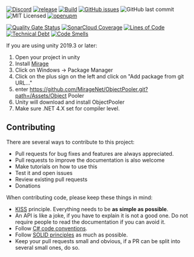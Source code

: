 [![Discord](https://img.shields.io/discord/809535064551456888.svg)](https://discordapp.com/invite/DTBPBYvexy)
[![release](https://img.shields.io/github/release/Miragenet/ObjectPooler.svg)](https://github.com/MirageNet/ObjectPooler/releases/latest)
[![Build](https://github.com/MirageNet/ObjectPooler/workflows/CI/badge.svg)](https://github.com/MirageNet/ObjectPooler/actions?query=workflow%3ACI)
[![GitHub issues](https://img.shields.io/github/issues/MirageNet/ObjectPooler.svg)](https://github.com/MirageNet/ObjectPooler/issues)
![GitHub last commit](https://img.shields.io/github/last-commit/MirageNet/ObjectPooler.svg) ![MIT Licensed](https://img.shields.io/badge/license-MIT-green.svg)
[![openupm](https://img.shields.io/npm/v/com.miragenet.ObjectPooler?label=openupm&registry_uri=https://package.openupm.com)](https://openupm.com/packages/com.miragenet.ObjectPooler/)

[![Quality Gate Status](https://sonarcloud.io/api/project_badges/measure?project=ObjectPooler&metric=alert_status)](https://sonarcloud.io/dashboard?id=ObjectPooler)
[![SonarCloud Coverage](https://sonarcloud.io/api/project_badges/measure?project=ObjectPooler&metric=coverage)](https://sonarcloud.io/component_measures?id=ObjectPooler&metric=coverage)
[![Lines of Code](https://sonarcloud.io/api/project_badges/measure?project=ObjectPooler&metric=ncloc)](https://sonarcloud.io/dashboard?id=ObjectPooler)
[![Technical Debt](https://sonarcloud.io/api/project_badges/measure?project=ObjectPooler&metric=sqale_index)](https://sonarcloud.io/dashboard?id=ObjectPooler)
[![Code Smells](https://sonarcloud.io/api/project_badges/measure?project=ObjectPooler&metric=code_smells)](https://sonarcloud.io/dashboard?id=ObjectPooler)

If you are using unity 2019.3 or later: 

1) Open your project in unity
2) Install [Mirage](https://github.com/MirageNet/Mirage)
3) Click on Windows -> Package Manager
4) Click on the plus sign on the left and click on "Add package from git URL..."
5) enter https://github.com/MirageNet/ObjectPooler.git?path=/Assets/Object Pooler
6) Unity will download and install ObjectPooler
7) Make sure .NET 4.X set for compiler level.

## Contributing

There are several ways to contribute to this project:

* Pull requests for bug fixes and features are always appreciated.
* Pull requests to improve the documentation is also welcome
* Make tutorials on how to use this
* Test it and open issues
* Review existing pull requests
* Donations

When contributing code, please keep these things in mind:

* [KISS](https://en.wikipedia.org/wiki/KISS_principle) principle. Everything needs to be **as simple as possible**. 
* An API is like a joke,  if you have to explain it is not a good one.  Do not require people to read the documentation if you can avoid it.
* Follow [C# code conventions](https://docs.microsoft.com/en-us/dotnet/csharp/programming-guide/inside-a-program/coding-conventions).
* Follow [SOLID principles](https://en.wikipedia.org/wiki/SOLID) as much as possible. 
* Keep your pull requests small and obvious,  if a PR can be split into several small ones, do so.
